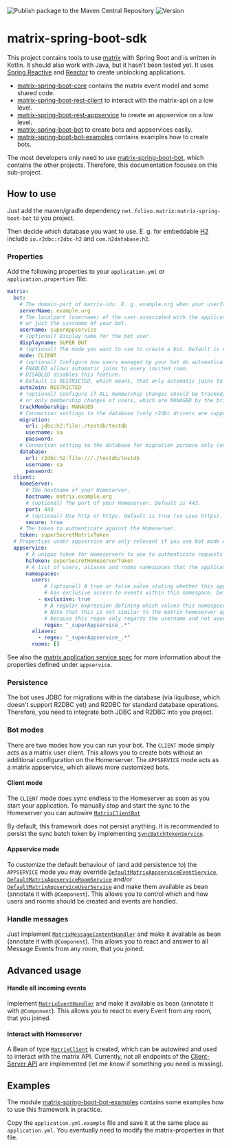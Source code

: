 ![Publish package to the Maven Central Repository](https://github.com/benkuly/matrix-spring-boot-sdk/workflows/Publish%20package%20to%20the%20Maven%20Central%20Repository/badge.svg)
![Version](https://maven-badges.herokuapp.com/maven-central/net.folivo/matrix-spring-boot-bot/badge.svg)

# matrix-spring-boot-sdk
This project contains tools to use [matrix](https://matrix.org/) with Spring Boot and is written in Kotlin.
It should also work with Java, but it hasn't been tested yet.
It uses [Spring Reactive](https://spring.io/reactive) and [Reactor](https://projectreactor.io/) to create unblocking applications.

* [matrix-spring-boot-core](./matrix-spring-boot-core) contains the matrix event model and some shared code.
* [matrix-spring-boot-rest-client](./matrix-spring-boot-rest-client) to interact with the matrix-api on a low level.
* [matrix-spring-boot-rest-appservice](./matrix-spring-boot-rest-appservice) to create an appservice on a low level.
* [matrix-spring-boot-bot](./matrix-spring-boot-bot) to create bots and appservices easily.
* [matrix-spring-boot-bot-examples](./matrix-spring-boot-bot-examples) contains examples how to create bots.

The most developers only need to use [matrix-spring-boot-bot](./matrix-spring-boot-bot), which contains the other projects. Therefore, this documentation focuses on this sub-project.

## How to use
Just add the maven/gradle dependency `net.folivo.matrix:matrix-spring-boot-bot` to you project.

Then decide which database you want to use. E. g. for embeddable [H2](h2database.com) include `io.r2dbc:r2dbc-h2` and `com.h2database:h2`.
 
### Properties
 Add the following properties to your `application.yml` or `application.properties` file:

```yaml
matrix:
  bot:
    # The domain-part of matrix-ids. E. g. example.org when your userIds look like @unicorn:example.org
    serverName: example.org
    # The localpart (username) of the user associated with the application service
    # or just the username of your bot.
    username: superAppservice
    # (optional) Display name for the bot user.
    displayname: SUPER BOT
    # (optional) The mode you want to use to create a bot. Default is CLIENT. The other is APPSERVICE.
    mode: CLIENT
    # (optional) Configure how users managed by your bot do automatically join rooms.
    # ENABLED allows automatic joins to every invited room.
    # DISABLED disables this feature.
    # Default is RESTRICTED, which means, that only automatic joins to serverName are allowed.
    autoJoin: RESTRICTED
    # (optional) Configure if ALL membership changes should be tracked/saved with help of MatrixAppserviceRoomService 
    # or only membership changes of users, which are MANAGED by the bridge. Default is ALL (no tracking/saving).
    trackMembership: MANAGED
    # Connection settings to the database (only r2dbc drivers are supported)
    migration:
      url: jdbc:h2:file:./testdb/testdb
      username: sa
      password:
    # Connection setting to the database for migration purpose only (only jdbc drivers ar supported)
    database:
      url: r2dbc:h2:file:///./testdb/testdb
      username: sa
      password:
  client:
    homeServer:
      # The hostname of your Homeserver.
      hostname: matrix.example.org
      # (optional) The port of your Homeserver. Default is 443.
      port: 443
      # (optional) Use http or https. Default is true (so uses https).
      secure: true
    # The token to authenticate against the Homeserver.
    token: superSecretMatrixToken
  # Properties under appservice are only relevant if you use bot mode APPSERVICE.
  appservice:
      # A unique token for Homeservers to use to authenticate requests to application services.
      hsToken: superSecretHomeserverToken
      # A list of users, aliases and rooms namespaces that the application service controls.
      namespaces:
        users:
            # (optional) A true or false value stating whether this application service 
            # has exclusive access to events within this namespace. Default is true.
          - exclusive: true
            # A regular expression defining which values this namespace includes.
            # Note that this is not similar to the matrix homeserver appservice config,
            # because this regex only regards the username and not user id.
            regex: "_superAppservice_.*"
        aliases:
          - regex: "_superAppservice_.*"
        rooms: []
```

See also the [matrix application service spec](https://matrix.org/docs/spec/application_service/r0.1.2#registration)
for more information about the properties defined under `appservice`.

### Persistence

The bot uses JDBC for migrations within the database (via liquibase, which doesn't support R2DBC yet) and R2DBC for standard database operations.
Therefore, you need to integrate both JDBC and R2DBC into you project. 

### Bot modes
There are two modes how you can run your bot. The `CLIENT` mode simply acts as a matrix user client.
This allows you to create bots without an additional configuration on the Homerserver.
The `APPSERVICE` mode acts as a matrix appservice, which allows more customized bots.

#### Client mode
The `CLIENT` mode does sync endless to the Homeserver as soon as you start your application.
To manually stop and start the sync to the Homeserver you can autowire [`MatrixClientBot`](./matrix-spring-boot-bot/src/main/kotlin/net/folivo/matrix/bot/client/MatrixClientBot.kt)

By default, this framework does not persist anything. It is recommended to persist the sync batch token by implementing [`SyncBatchTokenService`](./matrix-spring-boot-rest-client/src/main/kotlin/net/folivo/matrix/restclient/api/sync/SyncBatchTokenService.kt).

#### Appservice mode
To customize the default behaviour of (and add persistence to) the `APPSERVICE` mode you may override [`DefaultMatrixAppserviceEventService`](./matrix-spring-boot-bot/src/main/kotlin/net/folivo/matrix/bot/appservice/DefaultMatrixAppserviceEventService.kt),  [`DefaultMatrixAppserviceRoomService`](./matrix-spring-boot-bot/src/main/kotlin/net/folivo/matrix/bot/appservice/DefaultMatrixAppserviceRoomService.kt) and/or [`DefaultMatrixAppserviceUserService`](./matrix-spring-boot-bot/src/main/kotlin/net/folivo/matrix/bot/appservice/DefaultMatrixAppserviceUserService.kt) and make them available as bean (annotate it with `@Component`). This allows you to control which and how users and rooms should be created and events are handled.

### Handle messages
Just implement [`MatrixMessageContentHandler`](./matrix-spring-boot-bot/src/main/kotlin/net/folivo/matrix/bot/handler/MatrixMessageContentHandler.kt) and make it available as bean (annotate it with `@Component`).
This allows you to react and answer to all Message Events from any room, that you joined.

## Advanced usage

#### Handle all incoming events
Implement [`MatrixEventHandler`](./matrix-spring-boot-bot/src/main/kotlin/net/folivo/matrix/bot/handler/MatrixEventHandler.kt) and make it available as bean (annotate it with `@Component`).
This allows you to react to every Event from any room, that you joined.

#### Interact with Homeserver
A Bean of type [`MatrixClient`](./matrix-spring-boot-rest-client/src/main/kotlin/net/folivo/matrix/restclient/MatrixClient.kt) is created, which can be autowired and used to interact with the matrix API.
Currently, not all endpoints of the [Client-Server API](https://matrix.org/docs/spec/client_server/r0.6.0) are implemented (let me know if something you need is missing).

## Examples

The module [matrix-spring-boot-bot-examples](./matrix-spring-boot-bot-examples) contains some examples how to use this framework in practice.

Copy the `application.yml.example` file and save it at the same place as `application.yml`. You eventually need to modify the matrix-properties in that file.
